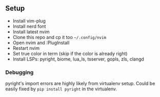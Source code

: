 ## Setup
- Install vim-plug
- Install nerd font
- Install latest nvim
- Clone this repo and cp it too `~/.config/nvim`
- Open nvim and :PlugInstall
- Restart nvim
- Set true color in term (skip if the color is already right)
- Install LSPs: pyright, biome, lua_ls, tsserver, gopls, zls, clangd

### Debugging

pyright's import errors are highly likely from virtualenv setup. Could
be easily fixed by `pip install pyright` in the virtualenv.
